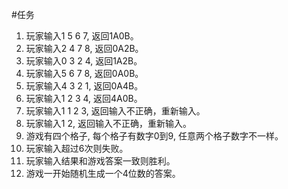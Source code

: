 #任务

1. 玩家输入1 5 6 7, 返回1A0B。
2. 玩家输入2 4 7 8, 返回0A2B。
3. 玩家输入0 3 2 4, 返回1A2B。
4. 玩家输入5 6 7 8, 返回0A0B。
5. 玩家输入4 3 2 1, 返回0A4B。
6. 玩家输入1 2 3 4, 返回4A0B。
7. 玩家输入1 1 2 3, 返回输入不正确，重新输入。
8. 玩家输入1 2, 返回输入不正确，重新输入。
9. 游戏有四个格子, 每个格子有数字0到9, 任意两个格子数字不一样。
10. 玩家输入超过6次则失败。
11. 玩家输入结果和游戏答案一致则胜利。
12. 游戏一开始随机生成一个4位数的答案。